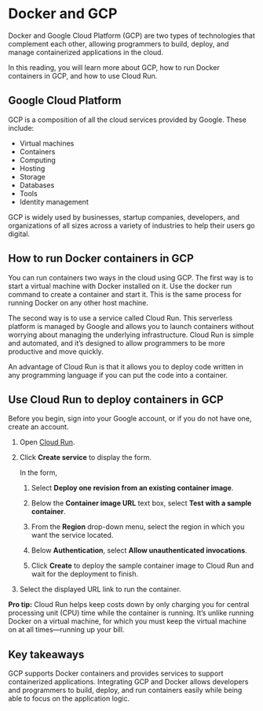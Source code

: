 # Docker and GCP

Docker and Google Cloud Platform (GCP) are two types of technologies that complement each other, allowing programmers to build, deploy, and manage containerized applications in the cloud.

In this reading, you will learn more about GCP, how to run Docker containers in GCP, and how to use Cloud Run.



## Google Cloud Platform

GCP is a composition of all the cloud services provided by Google. These include:

* Virtual machines
* Containers
* Computing
* Hosting
* Storage
* Databases
* Tools
* Identity management

GCP is widely used by businesses, startup companies, developers, and organizations of all sizes across a variety of industries to help their users go digital.



## How to run Docker containers in GCP

You can run containers two ways in the cloud using GCP. The first way is to start a virtual machine with Docker installed on it. Use the docker run command to create a container and start it. This is the same process for running Docker on any other host machine.

The second way is to use a service called Cloud Run. This serverless platform is managed by Google and allows you to launch containers without worrying about managing the underlying infrastructure. Cloud Run is simple and automated, and it’s designed to allow programmers to be more productive and move quickly.

An advantage of Cloud Run is that it allows you to deploy code written in any programming language if you can put the code into a container.



## Use Cloud Run to deploy containers in GCP

Before you begin, sign into your Google account, or if you do not have one, create an account.

1. Open [Cloud Run](https://console.cloud.google.com/run?enableapi=true&_ga=2.103152064.1978640569.1689869801-335443466.1689535280).

2. Click **Create service** to display the form.

    In the form,

    1. Select **Deploy one revision from an existing container image**.
    
    2. Below the **Container image URL** text box, select **Test with a sample container**.
    
    3. From the **Region** drop-down menu, select the region in which you want the service located.
    
    4. Below **Authentication**, select **Allow unauthenticated invocations**.
    
    5. Click **Create** to deploy the sample container image to Cloud Run and wait for the deployment to finish.

3.  Select the displayed URL link to run the container.

**Pro tip:** Cloud Run helps keep costs down by only charging you for central processing unit (CPU) time while the container is running. It’s unlike running Docker on a virtual machine, for which you must keep the virtual machine on at all times—running up your bill.



## Key takeaways

GCP supports Docker containers and provides services to support containerized applications. Integrating GCP and Docker allows developers and programmers to build, deploy, and run containers easily while being able to focus on the application logic.

